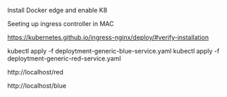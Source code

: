Install Docker edge and enable K8

Seeting up ingress controller in MAC

https://kubernetes.github.io/ingress-nginx/deploy/#verify-installation

kubectl apply -f deploytment-generic-blue-service.yaml
kubectl apply -f deploytment-generic-red-service.yaml


http://localhost/red

http://localhost/blue


